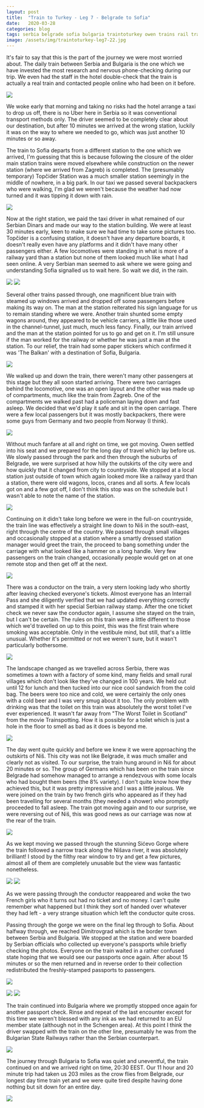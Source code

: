 ```yaml
---
layout: post
title:  "Train to Turkey - Leg 7 - Belgrade to Sofia"
date:   2020-03-28
categories: blog
tags: serbia belgrade sofia bulgaria traintoturkey owen trains rail travel inter-rail
image: /assets/img/traintoturkey-leg7-22.jpg
---
```


It's fair to say that this is the part of the journey we were most worried about. The daily train between Serbia and Bulgaria is the one which we have invested the most research and nervous phone-checking during our trip. We even had the staff in the hotel double-check that the train is actually a real train and contacted people online who had been on it before.

![][photo-6]

We woke early that morning and taking no risks had the hotel arrange a taxi to drop us off, there is no Uber here in Serbia so it was conventional transport methods only. The driver seemed to be completely clear about our destination, but after 10 minutes we arrived at the wrong station, luckily it was on the way to where we needed to go, which was just another 10 minutes or so away.

The train to Sofia departs from a different station to the one which we arrived, I'm guessing that this is because following the closure of the older main station trains were moved elsewhere while construction on the newer station (where we arrived from Zagreb) is completed. The (presumably temporary) Topčider Station was a much smaller station seemingly in the middle of nowhere, in a big park. In our taxi we passed several backpackers who were walking, I'm glad we weren't because the weather had now turned and it was tipping it down with rain.

![][photo-7]

Now at the right station, we paid the taxi driver in what remained of our Serbian Dinars and made our way to the station building. We were at least 30 minutes early, keen to make sure we had time to take some pictures too. Topčider is a confusing station, it doesn't have any departure boards, it doesn't really even have any platforms and it didn't have many other passengers either. A few locomotives were standing in what is more of a railway yard than a station but none of them looked much like what I had seen online. A very Serbian man seemed to ask where we were going and understanding Sofia signalled us to wait here. So wait we did, in the rain.

![][photo-8]
![][photo-9]

Several other trains passed through, one magnificent blue train with steamed up windows arrived and dropped off some passengers before making its way on. The man at the station reiterated his sign language for us to remain standing where we were. Another train shunted some empty wagons around, they appeared to be vehicle carriers, a little like those used in the channel-tunnel, just much, much less fancy. Finally, our train arrived and the man at the station pointed for us to go and get on it. I'm still unsure if the man worked for the railway or whether he was just a man at the station. To our relief, the train had some paper stickers which confirmed it was 'The Balkan' with a destination of Sofia, Bulgaria.

![][photo-1]

We walked up and down the train, there weren't many other passengers at this stage but they all soon started arriving. There were two carriages behind the locomotive, one was an open layout and the other was made up of compartments, much like the train from Zagreb. One of the compartments we walked past had a policeman laying down and fast asleep. We decided that we'd play it safe and sit in the open carriage. There were a few local passengers but it was mostly backpackers, there were some guys from Germany and two people from Norway (I think).

![][photo-10]

Without much fanfare at all and right on time, we got moving. Owen settled into his seat and we prepared for the long day of travel which lay before us. We slowly passed through the park and then through the suburbs of Belgrade, we were surprised at how hilly the outskirts of the city were and how quickly that it changed from city to countryside. We stopped at a local station just outside of town which again looked more like a railway yard than a station, there were old wagons, locos, cranes and all sorts. A few locals got on and a few got off, I don't think this stop was on the schedule but I wasn't able to note the name of the station.

![][photo-13]

Continuing on it didn't take long before we were in the full-on countryside, the train line was effectively a straight line down to Niš in the south-east, right through the centre of the country. We passed through small villages and occasionally stopped at a station where a smartly dressed station manager would greet the train, the proceed to bang something under the carriage with what looked like a hammer on a long handle. Very few passengers on the train changed, occasionally people would get on at one remote stop and then get off at the next.

![][photo-2]

There was a conductor on the train, a very stern looking lady who shortly after leaving checked everyone's tickets. Almost everyone has an Interrail Pass and she diligently verified that we had updated everything correctly and stamped it with her special Serbian railway stamp. After the one ticket check we never saw the conductor again, I assume she stayed on the train, but I can't be certain. The rules on this train were a little different to those which we'd travelled on up to this point, this was the first train where smoking was acceptable. Only in the vestibule mind, but still, that's a little unusual. Whether it's permitted or not we weren't sure, but it wasn't particularly bothersome.

![][photo-4]

The landscape changed as we travelled across Serbia, there was sometimes a town with a factory of some kind, many fields and small rural villages which don't look like they've changed in 100 years. We held out until 12 for lunch and then tucked into our nice cool sandwich from the cold bag. The beers were too nice and cold, we were certainly the only ones with a cold beer and I was very smug about it too. The only problem with drinking was that the toilet on this train was absolutely the worst toilet I've ever experienced. It wasn't far away from "The Worst Toilet in Scotland" from the movie Trainspotting. How it is possible for a toilet which is just a hole in the floor to smell as bad as it does is beyond me.

![][photo-3]

The day went quite quickly and before we knew it we were approaching the outskirts of Niš. This city was not like Belgrade, it was much smaller and clearly not as visited. To our surprise, the train hung around in Niš for about 20 minutes or so. The group of Germans which has been on the train since Belgrade had somehow managed to arrange a rendezvous with some locals who had bought them beers (the 8% variety). I don't quite know how they achieved this, but it was pretty impressive and I was a little jealous. We were joined on the train by two french girls who appeared as if they had been travelling for several months (they needed a shower) who promptly proceeded to fall asleep. The train got moving again and to our surprise, we were reversing out of Niš, this was good news as our carriage was now at the rear of the train.

![][photo-18]

As we kept moving we passed through the stunning Sićevo Gorge where the train followed a narrow track along the Nišava river, it was absolutely brilliant! I stood by the filthy rear window to try and get a few pictures, almost all of them are completely unusable but the view was fantastic nonetheless.

![][photo-14]
![][photo-12]

As we were passing through the conductor reappeared and woke the two French girls who it turns out had no ticket and no money. I can't quite remember what happened but I think they sort of handed over whatever they had left - a very strange situation which left the conductor quite cross.

Passing through the gorge we were on the final leg through to Sofia. About halfway through, we reached Dimitrovgrad which is the border town between Serbia and Bulgaria. We stopped at the station and were boarded by Serbian officials who collected up everyone's passports while briefly checking the photos. Everyone on the train waited in a rather confused state hoping that we would see our passports once again. After about 15 minutes or so the men returned and in reverse order to their collection redistributed the freshly-stamped passports to passengers.

![][photo-5]

![][photo-15]
![][photo-16]

The train continued into Bulgaria where we promptly stopped once again for another passport check. Rinse and repeat of the last encounter except for this time we weren't blessed with any ink as we had returned to an EU member state (although not in the Schengen area). At this point I think the driver swapped with the train on the other line, presumably he was from the Bulgarian State Railways rather than the Serbian counterpart.

![][photo-17]

The journey through Bulgaria to Sofia was quiet and uneventful, the train continued on and we arrived right on time, 20:30 EEST. Our 11 hour and 20 minute trip had taken us 203 miles as the crow flies from Belgrade, our longest day time train yet and we were quite tired despite having done nothing but sit down for an entire day.

![][photo-19]

[photo-1]: /assets/img/import/traintoturkey-leg7-1.jpg
[photo-2]: /assets/img/import/traintoturkey-leg7-2.jpg
[photo-3]: /assets/img/import/traintoturkey-leg7-3.jpg
[photo-4]: /assets/img/import/traintoturkey-leg7-4.jpg
[photo-5]: /assets/img/import/traintoturkey-leg7-5.jpg
[photo-6]: /assets/img/import/traintoturkey-leg7-6.jpg
[photo-7]: /assets/img/import/traintoturkey-leg7-7.jpg
[photo-8]: /assets/img/import/traintoturkey-leg7-8.jpg
[photo-9]: /assets/img/import/traintoturkey-leg7-9.jpg
[photo-10]: /assets/img/import/traintoturkey-leg7-10.jpg
[photo-11]: /assets/img/import/traintoturkey-leg7-11.jpg
[photo-12]: /assets/img/import/traintoturkey-leg7-12.jpg
[photo-13]: /assets/img/import/traintoturkey-leg7-13.jpg
[photo-14]: /assets/img/import/traintoturkey-leg7-14.jpg
[photo-15]: /assets/img/import/traintoturkey-leg7-15.jpg
[photo-16]: /assets/img/import/traintoturkey-leg7-16.jpg
[photo-17]: /assets/img/import/traintoturkey-leg7-17.jpg
[photo-18]: /assets/img/import/traintoturkey-leg7-18.jpg
[photo-19]: /assets/img/import/traintoturkey-leg7-19.jpg
[photo-22]: /assets/img/import/traintoturkey-leg7-22.jpg
